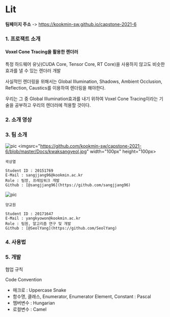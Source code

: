 # Lit

**팀페이지 주소** -> https://kookmin-sw.github.io/capstone-2021-6

### 1. 프로잭트 소개


#### Voxel Cone Tracing을 활용한 렌더러


특정 하드웨어 유닛(CUDA Core, Tensor Core, RT Core)을 사용하지 않고도 비슷한 효과를 낼 수 있는 렌더러 개발


사실적인 렌더링을 위해서는 Global Illumination, Shadows, Ambient Occlusion, Reflection, Caustics를 이용하여
렌더링을 해야한다.


우리는 그 중 Global Illumination효과를 내기 위하여 Voxel Cone Tracing이라는 기술을 공부하고 우리의 렌더러에 적용할 것이다.

### 2. 소개 영상



### 3. 팀 소개
![pic](https://github.com/kookmin-sw/capstone-2021-6/blob/master/Docs/kwaksangyeol.jpg)
<imgsrc="https://github.com/kookmin-sw/capstone-2021-6/blob/master/Docs/kwaksangyeol.jpg" width="100px" height="100px>
```
곽상열

Student ID : 20151769
E-Mail : sangjjang96@kookmin.ac.kr
Role : 팀장, 프레임워크 개발
Github : [@sangjjang96](https://github.com/sangjjang96)
```

![pic](https://github.com/kookmin-sw/capstone-2021-6/blob/master/Docs/mu.png)
```
양교원

Student ID : 20171647
E-Mail : yangkyowon@kookmin.ac.kr
Role : 팀원, 알고리즘 연구 및 개발
Github : [@SeolYang](https://github.com/SeolYang)
```
### 4. 사용법



### 5. 개발

협업 규칙

Code Convention

- 매크로 : Uppercase Snake
- 함수명, 클래스, Enumerator, Enumerator Element, Constant : Pascal
- 멤버변수 : Hungarian
- 로컬변수 : Camel


